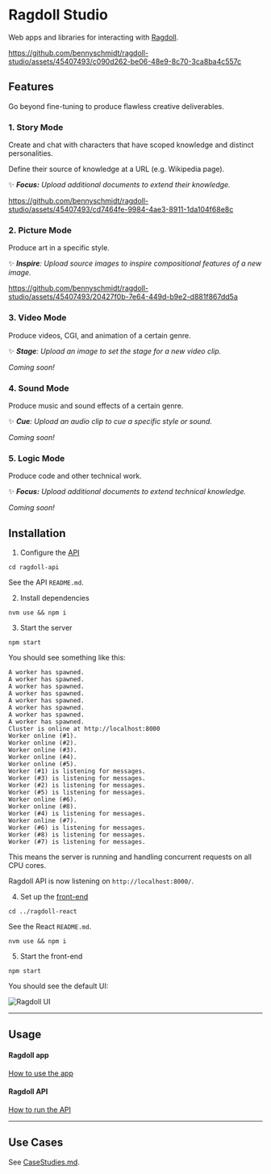 # Ragdoll Studio

Web apps and libraries for interacting with [Ragdoll](https://github.com/bennyschmidt/ragdoll).

https://github.com/bennyschmidt/ragdoll-studio/assets/45407493/c090d262-be06-48e9-8c70-3ca8ba4c557c

## Features

Go beyond fine-tuning to produce flawless creative deliverables.

### 1. Story Mode

Create and chat with characters that have scoped knowledge and distinct personalities.

Define their source of knowledge at a URL (e.g. Wikipedia page).

✨ ***Focus:** Upload additional documents to extend their knowledge.*

https://github.com/bennyschmidt/ragdoll-studio/assets/45407493/cd7464fe-9984-4ae3-8911-1da104f68e8c

### 2. Picture Mode

Produce art in a specific style.

✨ ***Inspire**: Upload source images to inspire compositional features of a new image.*

https://github.com/bennyschmidt/ragdoll-studio/assets/45407493/20427f0b-7e64-449d-b9e2-d881f867dd5a

### 3. Video Mode

Produce videos, CGI, and animation of a certain genre.

✨ ***Stage**: Upload an image to set the stage for a new video clip.*

*Coming soon!*

### 4. Sound Mode

Produce music and sound effects of a certain genre.

✨ ***Cue**: Upload an audio clip to cue a specific style or sound.*

*Coming soon!*

### 5. Logic Mode

Produce code and other technical work.

✨ ***Focus:** Upload additional documents to extend technical knowledge.*

*Coming soon!*

## Installation

1. Configure the [API](https://github.com/bennyschmidt/ragdoll-studio/tree/master/ragdoll-api)

`cd ragdoll-api`

See the API `README.md`.

2. Install dependencies

`nvm use && npm i`

3. Start the server

`npm start`

You should see something like this:

```
A worker has spawned.
A worker has spawned.
A worker has spawned.
A worker has spawned.
A worker has spawned.
A worker has spawned.
A worker has spawned.
A worker has spawned.
Cluster is online at http://localhost:8000
Worker online (#1).
Worker online (#2).
Worker online (#3).
Worker online (#4).
Worker online (#5).
Worker (#1) is listening for messages.
Worker (#3) is listening for messages.
Worker (#2) is listening for messages.
Worker (#5) is listening for messages.
Worker online (#6).
Worker online (#8).
Worker (#4) is listening for messages.
Worker online (#7).
Worker (#6) is listening for messages.
Worker (#8) is listening for messages.
Worker (#7) is listening for messages.
```

This means the server is running and handling concurrent requests on all CPU cores. 

Ragdoll API is now listening on `http://localhost:8000/`.

4. Set up the [front-end](https://github.com/bennyschmidt/ragdoll-studio/tree/master/ragdoll-react)

`cd ../ragdoll-react`

See the React `README.md`.

`nvm use && npm i`

5. Start the front-end

`npm start`

You should see the default UI:

![Ragdoll UI](https://github.com/bennyschmidt/ragdoll-studio/assets/45407493/4113aa84-83e8-4807-b651-a57090c3c587)

-----

## Usage

#### Ragdoll app

[How to use the app](https://github.com/bennyschmidt/ragdoll-studio/blob/master/ragdoll-react/README.md)

#### Ragdoll API

[How to run the API](https://github.com/bennyschmidt/ragdoll-studio/blob/master/ragdoll-api/README.md)

-----

## Use Cases

See [CaseStudies.md](./CaseStudies.md).
